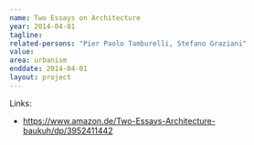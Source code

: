 ```yaml
---
name: Two Essays on Architecture
year: 2014-04-01
tagline:
related-persons: "Pier Paolo Tamburelli, Stefano Graziani"
value:
area: urbanism
enddate: 2014-04-01
layout: project
---
```


Links:
* <https://www.amazon.de/Two-Essays-Architecture-baukuh/dp/3952411442>
